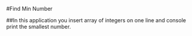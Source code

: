 ﻿#Find Min Number

##In this application you insert array of integers on one line and console print the smallest number.